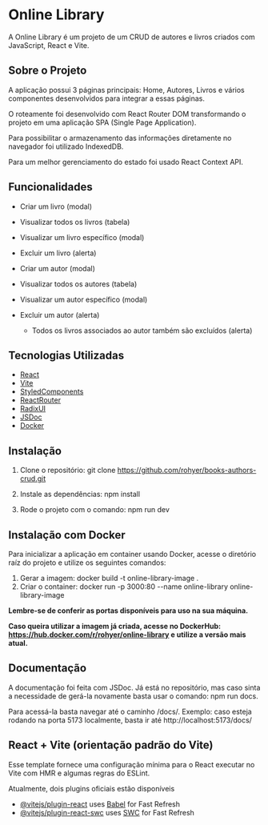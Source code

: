 # Online Library

A Online Library é um projeto de um CRUD de autores e livros criados com JavaScript, React e Vite.

## Sobre o Projeto

A aplicação possui 3 páginas principais: Home, Autores, Livros e vários componentes desenvolvidos para integrar a essas páginas.

O roteamente foi desenvolvido com React Router DOM transformando o projeto em uma aplicação SPA (Single Page Application).

Para possibilitar o armazenamento das informações diretamente no navegador foi utilizado IndexedDB.

Para um melhor gerenciamento do estado foi usado React Context API.

## Funcionalidades

- Criar um livro (modal)
- Visualizar todos os livros (tabela)
- Visualizar um livro específico (modal)
- Excluir um livro (alerta)

- Criar um autor (modal)
- Visualizar todos os autores (tabela)
- Visualizar um autor específico (modal)
- Excluir um autor (alerta)
  - Todos os livros associados ao autor também são excluídos (alerta)

## Tecnologias Utilizadas

- [React](https://react.dev/)
- [Vite](https://vite.dev/)
- [StyledComponents](https://styled-components.com/)
- [ReactRouter](https://reactrouter.com/)
- [RadixUI](https://www.radix-ui.com/)
- [JSDoc](https://jsdoc.app/)
- [Docker](https://www.docker.com/)

## Instalação

1. Clone o repositório: git clone https://github.com/rohyer/books-authors-crud.git

2. Instale as dependências: npm install

3. Rode o projeto com o comando: npm run dev

## Instalação com Docker

Para inicializar a aplicação em container usando Docker, acesse o diretório raíz do projeto e utilize os seguintes comandos:

1. Gerar a imagem: docker build -t online-library-image .
2. Criar o container: docker run -p 3000:80 --name online-library online-library-image

**Lembre-se de conferir as portas disponíveis para uso na sua máquina.**

**Caso queira utilizar a imagem já criada, acesse no DockerHub: https://hub.docker.com/r/rohyer/online-library e utilize a versão mais atual.**

## Documentação

A documentação foi feita com JSDoc. Já está no repositório, mas caso sinta a necessidade de gerá-la novamente basta usar o comando: npm run docs.

Para acessá-la basta navegar até o caminho /docs/.
Exemplo: caso esteja rodando na porta 5173 localmente, basta ir até http://localhost:5173/docs/

## React + Vite (orientação padrão do Vite)

Esse template fornece uma configuração mínima para o React executar no Vite com HMR e algumas regras do ESLint.

Atualmente, dois plugins oficiais estão disponíveis

- [@vitejs/plugin-react](https://github.com/vitejs/vite-plugin-react/blob/main/packages/plugin-react/README.md) uses [Babel](https://babeljs.io/) for Fast Refresh
- [@vitejs/plugin-react-swc](https://github.com/vitejs/vite-plugin-react-swc) uses [SWC](https://swc.rs/) for Fast Refresh
